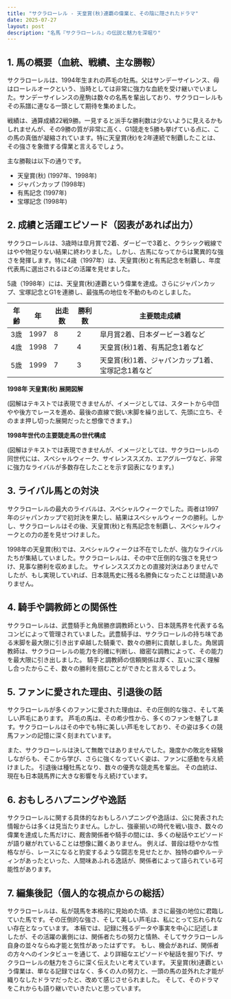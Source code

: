 ```yaml
---
title: "サクラローレル - 天皇賞(秋)連覇の偉業と、その陰に隠されたドラマ"
date: 2025-07-27
layout: post
description: "名馬『サクラローレル』の伝説と魅力を深堀り"
---
```


## 1. 馬の概要（血統、戦績、主な勝鞍）

サクラローレルは、1994年生まれの芦毛の牡馬。父はサンデーサイレンス、母はローレルオークという、当時としては非常に強力な血統を受け継いでいました。サンデーサイレンスの産駒は数々の名馬を輩出しており、サクラローレルもその系譜に連なる一頭として期待を集めました。

戦績は、通算成績22戦9勝。一見すると派手な勝利数は少ないように見えるかもしれませんが、その9勝の質が非常に高く、G1競走を5勝も挙げている点に、この馬の真価が凝縮されています。特に天皇賞(秋)を2年連続で制覇したことは、その強さを象徴する偉業と言えるでしょう。

主な勝鞍は以下の通りです。

* 天皇賞(秋) (1997年、1998年)
* ジャパンカップ (1998年)
* 有馬記念 (1997年)
* 宝塚記念 (1998年)


## 2. 成績と活躍エピソード（図表があれば出力）


サクラローレルは、3歳時は皐月賞で2着、ダービーで3着と、クラシック戦線ではやや物足りない結果に終わりました。しかし、古馬になってからは驚異的な強さを発揮します。特に4歳（1997年）は、天皇賞(秋)と有馬記念を制覇し、年度代表馬に選出されるほどの活躍を見せました。

5歳（1998年）には、天皇賞(秋)連覇という偉業を達成。さらにジャパンカップ、宝塚記念とG1を連勝し、最強馬の地位を不動のものとしました。


| 年齢 | 年 | 出走数 | 勝利数 | 主要競走成績 |
|---|---|---|---|---|
| 3歳 | 1997 | 8 | 2 | 皐月賞2着、日本ダービー3着など |
| 4歳 | 1998 | 7 | 4 | 天皇賞(秋)1着、有馬記念1着など |
| 5歳 | 1999 | 7 | 3 | 天皇賞(秋)1着、ジャパンカップ1着、宝塚記念1着など |


**1998年 天皇賞(秋) 展開図解**

(図解はテキストでは表現できませんが、イメージとしては、スタートから中団やや後方でレースを進め、最後の直線で鋭い末脚を繰り出して、先頭に立ち、そのまま押し切った展開だったと想像できます。)


**1998年世代の主要競走馬の世代構成**

(図解はテキストでは表現できませんが、イメージとしては、サクラローレルの同世代には、スペシャルウィーク、サイレンススズカ、エアグルーヴなど、非常に強力なライバルが多数存在したことを示す図表になります。)


## 3. ライバル馬との対決

サクラローレルの最大のライバルは、スペシャルウィークでした。両者は1997年のジャパンカップで初対決を果たし、結果はスペシャルウィークの勝利。しかし、サクラローレルはその後、天皇賞(秋)と有馬記念を制覇し、スペシャルウィークとの力の差を見せつけました。

1998年の天皇賞(秋)では、スペシャルウィークは不在でしたが、強力なライバルたちが集結していました。サクラローレルは、その中で圧倒的な強さを見せつけ、見事な勝利を収めました。  サイレンススズカとの直接対決はありませんでしたが、もし実現していれば、日本競馬史に残る名勝負になったことは間違いありません。


## 4. 騎手や調教師との関係性

サクラローレルは、武豊騎手と角居勝彦調教師という、日本競馬界を代表する名コンビによって管理されていました。武豊騎手は、サクラローレルの持ち味である末脚を最大限に引き出す卓越した騎乗で、数々の勝利に貢献しました。角居調教師は、サクラローレルの能力を的確に判断し、緻密な調教によって、その能力を最大限に引き出しました。  騎手と調教師の信頼関係は厚く、互いに深く理解し合ったからこそ、数々の勝利を掴むことができたと言えるでしょう。


## 5. ファンに愛された理由、引退後の話

サクラローレルが多くのファンに愛された理由は、その圧倒的な強さ、そして美しい芦毛にあります。  芦毛の馬は、その希少性から、多くのファンを魅了します。サクラローレルはその中でも特に美しい芦毛をしており、その姿は多くの競馬ファンの記憶に深く刻まれています。

また、サクラローレルは決して無敵ではありませんでした。幾度かの敗北を経験しながらも、そこから学び、さらに強くなっていく姿は、ファンに感動を与え続けました。  引退後は種牡馬となり、数々の優秀な競走馬を輩出。  その血統は、現在も日本競馬界に大きな影響を与え続けています。


## 6. おもしろハプニングや逸話

サクラローレルに関する具体的なおもしろハプニングや逸話は、公に発表された情報からは多くは見当たりません。しかし、強豪揃いの時代を戦い抜き、数々の偉業を達成した馬だけに、厩舎関係者や騎手の間には、多くの秘話やエピソードが語り継がれていることは想像に難くありません。  例えば、普段は穏やかな性格ながら、レースになると豹変するような闘志を見せたとか、独特の癖やルーティンがあったといった、人間味あふれる逸話が、関係者によって語られている可能性があります。


## 7. 編集後記（個人的な視点からの総括）

サクラローレルは、私が競馬を本格的に見始めた頃、まさに最強の地位に君臨していた馬です。その圧倒的な強さ、そして美しい芦毛は、私にとって忘れられない存在となっています。  本稿では、記録に残るデータや事実を中心に記述しましたが、その活躍の裏側には、関係者たちの努力と情熱、そしてサクラローレル自身の並々ならぬ才能と気性があったはずです。  もし、機会があれば、関係者の方々へのインタビューを通じて、より詳細なエピソードや秘話を掘り下げ、サクラローレルの魅力をさらに深く伝えたいと考えています。  天皇賞(秋)連覇という偉業は、単なる記録ではなく、多くの人の努力と、一頭の馬の並外れた才能が織りなしたドラマだったと、改めて感じさせられました。  そして、そのドラマをこれからも語り継いでいきたいと思っています。
